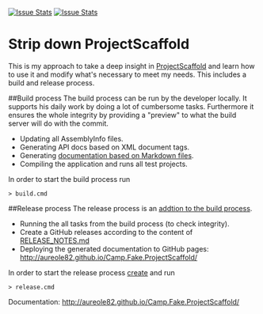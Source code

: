 [![Issue Stats](http://issuestats.com/github/aureole82/Camp.Fake.ProjectScaffold/badge/issue)](http://issuestats.com/github/aureole82/Camp.Fake.ProjectScaffold)
[![Issue Stats](http://issuestats.com/github/aureole82/Camp.Fake.ProjectScaffold/badge/pr)](http://issuestats.com/github/aureole82/Camp.Fake.ProjectScaffold)

# Strip down ProjectScaffold

This is my approach to take a deep insight in [ProjectScaffold](http://fsprojects.github.io/ProjectScaffold) and learn how to use it
and modify what's necessary to meet my needs. This includes a build and release process.

##Build process
The build process can be run by the developer locally. It supports his daily work by doing a lot of cumbersome tasks.
Furthermore it ensures the whole integrity by providing a "preview" to what the build server will do with the commit.

* Updating all AssemblyInfo files.
* Generating API docs based on XML document tags.
* Generating [documentation based on Markdown files](http://fsprojects.github.io/ProjectScaffold/writing-docs.html).
* Compiling the application and runs all test projects.

In order to start the build process run 

    > build.cmd

##Release process
The release process is an [addtion to the build process](http://fsprojects.github.io/ProjectScaffold/release-process.html).

* Running the all tasks from the build process (to check integrity).
* Create a GitHub releases according to the content of [RELEASE_NOTES.md](http://aureole82.github.io/Camp.Fake.ProjectScaffold/release-notes.html)
* Deploying the generated documentation to GitHub pages: http://aureole82.github.io/Camp.Fake.ProjectScaffold/

In order to start the release process [create](http://fsprojects.github.io/ProjectScaffold/release-process.html#Setup-release-script) and run 

    > release.cmd

Documentation: http://aureole82.github.io/Camp.Fake.ProjectScaffold/